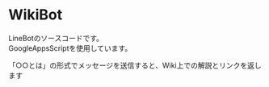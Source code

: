 # WikiBot

LineBotのソースコードです。  
GoogleAppsScriptを使用しています。  

「○○とは」の形式でメッセージを送信すると、Wiki上での解説とリンクを返します
